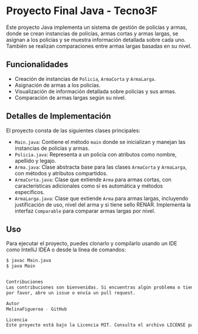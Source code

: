 # Proyecto Final Java - Tecno3F

Este proyecto Java implementa un sistema de gestión de policías y armas, donde se crean instancias de policías, armas cortas y armas largas, se asignan a los policías y se muestra información detallada sobre cada uno. También se realizan comparaciones entre armas largas basadas en su nivel.

## Funcionalidades

- Creación de instancias de `Policia`, `ArmaCorta` y `ArmaLarga`.
- Asignación de armas a los policías.
- Visualización de información detallada sobre policías y sus armas.
- Comparación de armas largas según su nivel.

## Detalles de Implementación

El proyecto consta de las siguientes clases principales:

- `Main.java`: Contiene el método `main` donde se inicializan y manejan las instancias de policías y armas.
- `Policia.java`: Representa a un policía con atributos como nombre, apellido y legajo.
- `Arma.java`: Clase abstracta base para las clases `ArmaCorta` y `ArmaLarga`, con métodos y atributos compartidos.
- `ArmaCorta.java`: Clase que extiende `Arma` para armas cortas, con características adicionales como si es automática y métodos específicos.
- `ArmaLarga.java`: Clase que extiende `Arma` para armas largas, incluyendo justificación de uso, nivel del arma y si tiene sello RENAR. Implementa la interfaz `Comparable` para comparar armas largas por nivel.

## Uso

Para ejecutar el proyecto, puedes clonarlo y compilarlo usando un IDE como IntelliJ IDEA o desde la línea de comandos:

```bash
$ javac Main.java
$ java Main


Contribuciones
Las contribuciones son bienvenidas. Si encuentras algún problema o tienes sugerencias, 
por favor, abre un issue o envía un pull request.

Autor
MelinaFigueroa - GitHub

Licencia
Este proyecto está bajo la Licencia MIT. Consulta el archivo LICENSE para más detalles.
